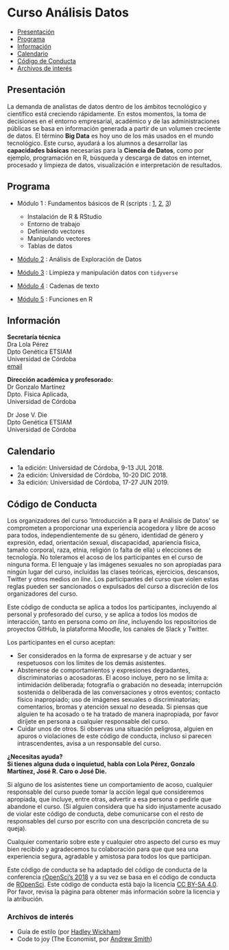 # Curso Análisis Datos
 * [Presentación](#presentación)     
 * [Programa](#programa)
 * [Información](#información) 
 * [Calendario](#calendario)
 * [Código de Conducta](#código-de-conducta)  
 * [Archivos de interés](#archivos-de-interés) 
 

## Presentación
La demanda de analistas de datos dentro de los ámbitos tecnológico y científico está creciendo rápidamente.  En estos momentos, la toma de decisiones en el entorno empresarial, académico y de las administraciones públicas se basa en información generada a partir de un volumen creciente de datos.  El término **Big Data** es hoy uno de los más usados en el mundo tecnológico. Este curso, ayudará a los alumnos a desarrollar las **capacidades básicas** necesarias para la **Ciencia de Datos**, como por ejemplo, programación en R, búsqueda y descarga de datos en internet, procesado y limpieza de datos, visualización e interpretación de resultados.   

## Programa  
* Módulo 1 :  Fundamentos básicos de R (scripts : [1](tema1_ejemplo.R), [2](tema1_objetos.R), [3](tema1_importData.R))   
  
  - Instalación de R & RStudio
  - Entorno de trabajo
  - Definiendo vectores
  - Manipulando vectores
  - Tablas de datos 
  
* [Módulo 2](tema4_EDA.R) :  Análisis de Exploración de Datos     
* [Módulo 3](tema5_tidyverse.R) :  Limpieza y manipulación datos con `tidyverse`      
* [Módulo 4](tema6_strings.R) :  Cadenas de texto     
* [Módulo 5](tema7_functions.R) :  Funciones en R  

## Información
__Secretaría técnica__  
Dra Lola Pérez  
Dpto Genética ETSIAM  
Universidad de Córdoba  
[email](mailto:dpcalle@uco.es)  



__Dirección académica y profesorado:__   
Dr Gonzalo Martínez  
Dpto. Física Aplicada,  
Universidad de Córdoba
  
Dr Jose V. Die  
Dpto Genética ETSIAM  
Universidad de Córdoba  



## Calendario
* 1a edición: Universidad de Córdoba, 9-13  JUL 2018.   
* 2a edición: Universidad de Córdoba, 10-20 DIC 2018. 
* 3a edición: Universidad de Córdoba, 17-27 JUN 2019.   



## Código de Conducta   

Los organizadores del curso 'Introducción a R para el Análisis de Datos' se comprometen a proporcionar una experiencia acogedora y libre de acoso para todos, independientemente de su género, identidad de género y expresión, edad, orientación sexual, discapacidad, apariencia física, tamaño corporal, raza, etnia, religión (o falta de ella) u elecciones de tecnología. No toleramos el acoso de los participantes en el curso de ninguna forma. El lenguaje y las imágenes sexuales no son apropiadas para ningún lugar del curso, incluídas las clases teóricas, ejercicios, descansos, Twitter y otros medios *on line*. Los participantes del curso que violen estas reglas pueden ser sancionados o expulsados del curso a discreción de los organizadores del curso.  
  
Este código de conducta se aplica a todos los participantes, incluyendo al personal y profesorado del curso, y se aplica a todos los modos de interacción, tanto en persona como *on line*, incluyendo los repositorios de proyectos GitHub, la plataforma Moodle, los canales de Slack y Twitter.
  
Los participantes en el curso aceptan:
  
  * Ser considerados en la forma de expresarse y de actuar y ser respetuosos con los límites de los demás asistentes.
  * Abstenerse de comportamientos y expresiones degradantes, discriminatorias o acosadoras. El acoso incluye, pero no se limita a: intimidación deliberada; fotografía o grabación no deseada; interrupción sostenida o deliberada de las conversaciones y otros eventos; contacto físico inapropiado; uso de imágenes sexuales o discriminatorias; comentarios, bromas y atención sexual no deseada. Si piensas que alguien te ha acosado o te ha tratado de manera inapropiada, por favor diríjete en persona a cualquier responsable del curso.   
  * Cuidar unos de otros. Si observas una situación peligrosa, alguien en apuros o violaciones de este código de conducta, incluso si parecen intrascendentes, avisa a un responsable del curso.  
    
**¿Necesitas ayuda?  
Si tienes alguna duda o inquietud, habla con Lola Pérez, Gonzalo Martínez, José R. Caro o José Die.**  
  
Si alguno de los asistentes tiene un comportamiento de acoso, cualquier responsable del curso puede tomar la acción legal que consideremos apropiada, que incluye, entre otras, advertir a esa persona o pedirle que abandone el curso. (Si alguien considera que ha sido injustamente acusado de violar este código de conducta, debe comunicarse con el resto de responsables del curso por escrito con una descripción concreta de su queja).   

Cualquier comentario sobre este y cualquier otro aspecto del curso es muy bien recibido y agradecemos tu colaboración para que que sea una experiencia segura, agradable y amistosa para todos los que participan.

Este código de conducta se ha adaptado del código de conducta de la conferencia [rOpenSci’s 2018](http://unconf18.ropensci.org/coc.html) y a su vez se basa en el código de conducta de [ROpenSci](https://ropensci.org/code-of-conduct/). Este código de conducta está bajo la licencia [CC BY-SA 4.0](https://creativecommons.org/licenses/by-sa/4.0/).  Por favor, revisa la página para obtener más información sobre la licencia y la atribución.




### Archivos de interés
* Guía de estilo (por [Hadley Wickham](http://adv-r.had.co.nz/Style.html))  
* Code to joy (The Economist, por [Andrew Smith](https://www.1843magazine.com/features/code-to-joy))  
